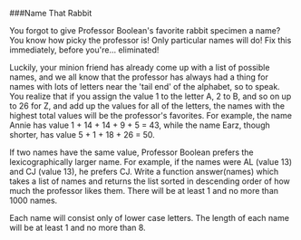 ###Name That Rabbit

You forgot to give Professor Boolean's favorite rabbit specimen a name? You know how picky the professor is! Only particular names will do! Fix this immediately, before you're... eliminated!

Luckily, your minion friend has already come up with a list of possible names, and we all know that the professor has always had a thing for names with lots of letters near the 'tail end' of the alphabet, so to speak. You realize that if you assign the value 1 to the letter A, 2 to B, and so on up to 26 for Z, and add up the values for all of the letters, the names with the highest total values will be the professor's favorites. For example, the name Annie has value 1 + 14 + 14 + 9 + 5 = 43, while the name Earz, though shorter, has value 5 + 1 + 18 + 26 = 50. 

If two names have the same value, Professor Boolean prefers the lexicographically larger name. For example, if the names were AL (value 13) and CJ (value 13), he prefers CJ.
Write a function answer(names) which takes a list of names and returns the list sorted in descending order of how much the professor likes them. 
There will be at least 1 and no more than 1000 names. 

Each name will consist only of lower case letters. The length of each name will be at least 1 and no more than 8.
